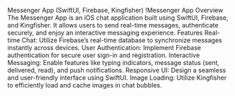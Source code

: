 Messenger App (SwiftUI, Firebase, Kingfisher)
!Messenger App
Overview
The Messenger App is an iOS chat application built using SwiftUI, Firebase, and Kingfisher. It allows users to send real-time messages, authenticate securely, and enjoy an interactive messaging experience.
Features
Real-time Chat: Utilize Firebase’s real-time database to synchronize messages instantly across devices.
User Authentication: Implement Firebase authentication for secure user sign-in and registration.
Interactive Messaging: Enable features like typing indicators, message status (sent, delivered, read), and push notifications.
Responsive UI: Design a seamless and user-friendly interface using SwiftUI.
Image Loading: Utilize Kingfisher to efficiently load and cache images in chat bubbles.
